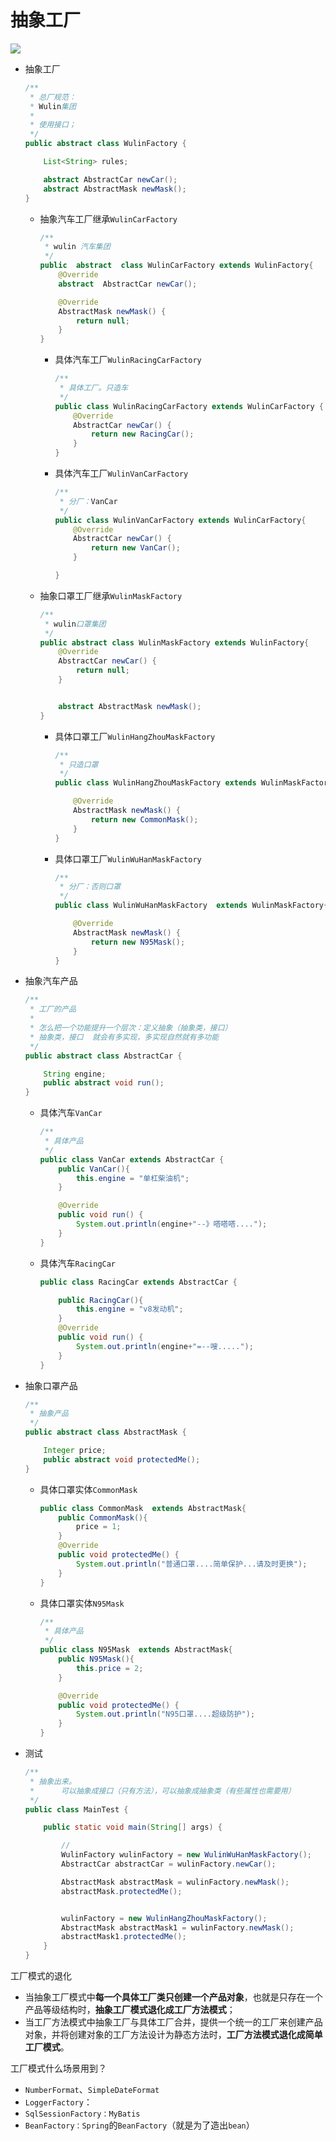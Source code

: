# 抽象工厂

![](http://www.dxb02.top/photos/design/05.jpg)

- 抽象工厂

  ```java
  /**
   * 总厂规范：
   * Wulin集团
   *
   * 使用接口；
   */
  public abstract class WulinFactory {
  
      List<String> rules;
  
      abstract AbstractCar newCar();
      abstract AbstractMask newMask();
  }
  
  ```
  
  - 抽象汽车工厂继承`WulinCarFactory`
  
    ```java
    /**
     * wulin 汽车集团
     */
    public  abstract  class WulinCarFactory extends WulinFactory{
        @Override
        abstract  AbstractCar newCar();
    
        @Override
        AbstractMask newMask() {
            return null;
        }
    }
    
    ```
  
    - 具体汽车工厂`WulinRacingCarFactory`
  
      ```java
      /**
       * 具体工厂。只造车
       */
      public class WulinRacingCarFactory extends WulinCarFactory {
          @Override
          AbstractCar newCar() {
              return new RacingCar();
          }
      }
      
      ```
  
    - 具体汽车工厂`WulinVanCarFactory`
  
      ```java
      /**
       * 分厂：VanCar
       */
      public class WulinVanCarFactory extends WulinCarFactory{
          @Override
          AbstractCar newCar() {
              return new VanCar();
          }
      
      }
      ```
  
  - 抽象口罩工厂继承`WulinMaskFactory`
  
    ```java
    /**
     * wulin口罩集团
     */
    public abstract class WulinMaskFactory extends WulinFactory{
        @Override
        AbstractCar newCar() {
            return null;
        }
    
    
        abstract AbstractMask newMask();
    }
    ```
    
    - 具体口罩工厂`WulinHangZhouMaskFactory`
    
      ```java
      /**
       * 只造口罩
       */
      public class WulinHangZhouMaskFactory extends WulinMaskFactory {
      
          @Override
          AbstractMask newMask() {
              return new CommonMask();
          }
      }
      ```
    
    - 具体口罩工厂`WulinWuHanMaskFactory`
    
      ```java
      /**
       * 分厂：否则口罩
       */
      public class WulinWuHanMaskFactory  extends WulinMaskFactory{
      
          @Override
          AbstractMask newMask() {
              return new N95Mask();
          }
      }
      ```
  
- 抽象汽车产品
  
    ```java
    /**
     * 工厂的产品
     *
     * 怎么把一个功能提升一个层次：定义抽象（抽象类，接口）
     * 抽象类，接口  就会有多实现，多实现自然就有多功能
     */
    public abstract class AbstractCar {
    
        String engine;
        public abstract void run();
    }
    
    ```
  
    - 具体汽车`VanCar`
    
      ```java
      /**
       * 具体产品
       */
      public class VanCar extends AbstractCar {
          public VanCar(){
              this.engine = "单杠柴油机";
          }
      
          @Override
          public void run() {
              System.out.println(engine+"--》嗒嗒嗒....");
          }
      }
      
      ```
    
    - 具体汽车`RacingCar`
    
      ```java
      public class RacingCar extends AbstractCar {
      
          public RacingCar(){
              this.engine = "v8发动机";
          }
          @Override
          public void run() {
              System.out.println(engine+"=--嗖.....");
          }
      }
      
      ```
    
- 抽象口罩产品
  
    ```java
    /**
     * 抽象产品
     */
    public abstract class AbstractMask {
    
        Integer price;
        public abstract void protectedMe();
    }
    
    ```
  
    - 具体口罩实体`CommonMask`
    
      ```java
      public class CommonMask  extends AbstractMask{
          public CommonMask(){
              price = 1;
          }
          @Override
          public void protectedMe() {
              System.out.println("普通口罩....简单保护...请及时更换");
          }
      }
      
      ```
    
    - 具体口罩实体`N95Mask`
    
      ```java
      /**
       * 具体产品
       */
      public class N95Mask  extends AbstractMask{
          public N95Mask(){
              this.price = 2;
          }
      
          @Override
          public void protectedMe() {
              System.out.println("N95口罩....超级防护");
          }
      }
      ```
    


- 测试

  ```java
  /**
   * 抽象出来。
   *      可以抽象成接口（只有方法），可以抽象成抽象类（有些属性也需要用）
   */
  public class MainTest {
  
      public static void main(String[] args) {
  
          //
          WulinFactory wulinFactory = new WulinWuHanMaskFactory();
          AbstractCar abstractCar = wulinFactory.newCar();
  
          AbstractMask abstractMask = wulinFactory.newMask();
          abstractMask.protectedMe();
  
  
          wulinFactory = new WulinHangZhouMaskFactory();
          AbstractMask abstractMask1 = wulinFactory.newMask();
          abstractMask1.protectedMe();
      }
  }
  
  ```

工厂模式的退化

- 当抽象工厂模式中**每一个具体工厂类只创建一个产品对象**，也就是只存在一个产品等级结构时，**抽象工厂模式退化成工厂方法模式**；
- 当工厂方法模式中抽象工厂与具体工厂合并，提供一个统一的工厂来创建产品对象，并将创建对象的工厂方法设计为静态方法时，**工厂方法模式退化成简单工厂模式**。

工厂模式什么场景用到？

- `NumberFormat`、`SimpleDateFormat`
- `LoggerFactory`：
- `SqlSessionFactory：MyBatis`
- `BeanFactory：Spring`的`BeanFactory`（就是为了造出`bean`）